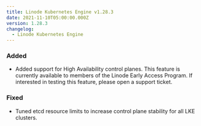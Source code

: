 ```yaml
---
title: Linode Kubernetes Engine v1.28.3
date: 2021-11-10T05:00:00.000Z
version: 1.28.3
changelog:
  - Linode Kubernetes Engine
---
```


### Added

* Added support for High Availability control planes. This feature is currently
  available to members of the Linode Early Access Program. If interested in
  testing this feature, please open a support ticket.

### Fixed

* Tuned etcd resource limits to increase control plane stability for all LKE
  clusters.

